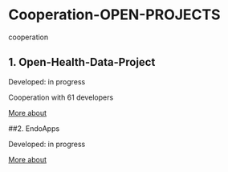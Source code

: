 # Cooperation-OPEN-PROJECTS
cooperation 

## 1. Open-Health-Data-Project 

Developed: in progress

Cooperation with 61 developers

[More about](https://github.com/Open-Health-Data-Project)

##2. EndoApps

Developed: in progress

[More about](https://github.com/EndoApps)
